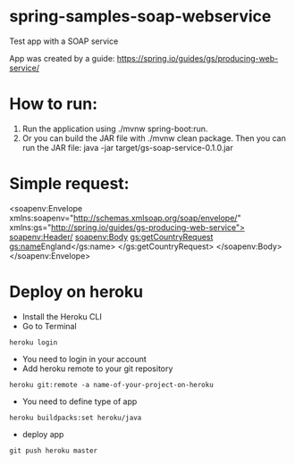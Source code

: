 # spring-samples-soap-webservice
Test app with a SOAP service

App was created by a guide: https://spring.io/guides/gs/producing-web-service/

# How to run:

1) Run the application using ./mvnw spring-boot:run. 
2) Or you can build the JAR file with ./mvnw clean package. Then you can run the JAR file:
java -jar target/gs-soap-service-0.1.0.jar


# Simple request:

<soapenv:Envelope xmlns:soapenv="http://schemas.xmlsoap.org/soap/envelope/"
				  xmlns:gs="http://spring.io/guides/gs-producing-web-service">
   <soapenv:Header/>
   <soapenv:Body>
      <gs:getCountryRequest>
         <gs:name>England</gs:name>
      </gs:getCountryRequest>
   </soapenv:Body>
</soapenv:Envelope>

# Deploy on heroku
- Install the Heroku CLI
- Go to Terminal

``heroku login``
- You need to login in your account
- Add heroku remote to your git repository

```heroku git:remote -a name-of-your-project-on-heroku```

- You need to define type of app 

``heroku buildpacks:set heroku/java``

- deploy app

``git push heroku master``